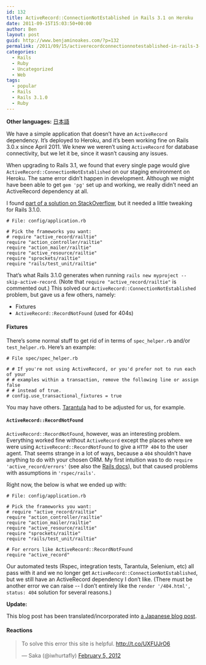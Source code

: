```yaml
---
id: 132
title: ActiveRecord::ConnectionNotEstablished in Rails 3.1 on Heroku
date: 2011-09-15T15:03:50+00:00
author: Ben
layout: post
guid: http://www.benjaminoakes.com/?p=132
permalink: /2011/09/15/activerecordconnectionnotestablished-in-rails-3-1-on-heroku/
categories:
  - Rails
  - Ruby
  - Uncategorized
  - Web
tags:
  - popular
  - Rails
  - Rails 3.1.0
  - Ruby
---
```

**Other languages:** <a href="http://iwhurtafly.hatenablog.com/entry/20120205/1328434152" target="_blank">日本語</a>

We have a simple application that doesn&#8217;t have an `ActiveRecord` dependency. It&#8217;s deployed to Heroku, and it&#8217;s been working fine on Rails 3.0.x since April 2011. We knew we weren&#8217;t using `ActiveRecord` for database connectivity, but we let it be, since it wasn&#8217;t causing any issues.

When upgrading to Rails 3.1, we found that every single page would give `ActiveRecord::ConnectionNotEstablished` on our staging environment on Heroku. The same error didn&#8217;t happen in development. Although we might have been able to get `gem 'pg'` set up and working, we really didn&#8217;t need an ActiveRecord dependency at all.

I found [part of a solution on StackOverflow](http://stackoverflow.com/questions/2212709/remove-activerecord-in-rails-3-beta), but it needed a little tweaking for Rails 3.1.0.

<pre><code class="language-ruby"># File: config/application.rb

# Pick the frameworks you want:
# require "active_record/railtie"
require "action_controller/railtie"
require "action_mailer/railtie"
require "active_resource/railtie"
require "sprockets/railtie"
require "rails/test_unit/railtie"
</code></pre>

That&#8217;s what Rails 3.1.0 generates when running `rails new myproject --skip-active-record`. (Note that `require "active_record/railtie"` is commented out.) This solved our `ActiveRecord::ConnectionNotEstablished` problem, but gave us a few others, namely:

  * Fixtures
  * `ActiveRecord::RecordNotFound` (used for 404s)

#### Fixtures

There&#8217;s some normal stuff to get rid of in terms of `spec_helper.rb` and/or `test_helper.rb`. Here&#8217;s an example:

<pre><code class="language-ruby"># File spec/spec_helper.rb

# # If you're not using ActiveRecord, or you'd prefer not to run each of your
# # examples within a transaction, remove the following line or assign false
# # instead of true.
# config.use_transactional_fixtures = true
</code></pre>

You may have others. [Tarantula](https://rubygems.org/gems/tarantula) had to be adjusted for us, for example.

#### `ActiveRecord::RecordNotFound`

`ActiveRecord::RecordNotFound`, however, was an interesting problem. Everything worked fine without `ActiveRecord` except the places where we were using `ActiveRecord::RecordNotFound` to give a `HTTP 404` to the user agent. That seems strange in a lot of ways, because a `404` shouldn&#8217;t have anything to do with your chosen ORM. My first intuition was to do `require 'active_record/errors'` (see also the [Rails docs](http://api.rubyonrails.org/classes/ActiveRecord/RecordNotFound.html)), but that caused problems with assumptions in `'rspec/rails'`.

Right now, the below is what we ended up with:

<pre><code class="language-ruby"># File: config/application.rb

# Pick the frameworks you want:
# require "active_record/railtie"
require "action_controller/railtie"
require "action_mailer/railtie"
require "active_resource/railtie"
require "sprockets/railtie"
require "rails/test_unit/railtie"

# For errors like ActiveRecord::RecordNotFound
require "active_record"
</code></pre>

Our automated tests (Rspec, integration tests, Tarantula, Selenium, etc) all pass with it and we no longer get `ActiveRecord::ConnectionNotEstablished`, but we still have an ActiveRecord dependency I don&#8217;t like. (There must be another error we can raise -- I don&#8217;t entirely like the `render '/404.html', status: 404` solution for several reasons.)

**Update:**

This blog post has been translated/incorporated into [a Japanese blog post](http://iwhurtafly.hatenablog.com/entry/20120205/1328434152).

#### Reactions

<blockquote class="twitter-tweet">
  <p>
    To solve this error this site is helpful. <a href="http://t.co/UXFUJrO6">http://t.co/UXFUJrO6</a>
  </p>
  
  <p>
    &mdash; Saka (@iwhurtafly) <a href="https://twitter.com/iwhurtafly/statuses/166094062850547712">February 5, 2012</a>
  </p>
</blockquote>